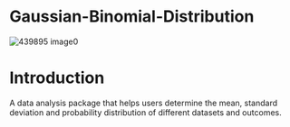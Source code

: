 # Gaussian-Binomial-Distribution


![439895 image0](https://user-images.githubusercontent.com/67300602/127413434-98cb1c19-e357-42c4-ac10-c3a07c6fdda4.jpg)


# Introduction

A data analysis package that helps users determine the mean, standard deviation and probability distribution of different datasets and outcomes. 
